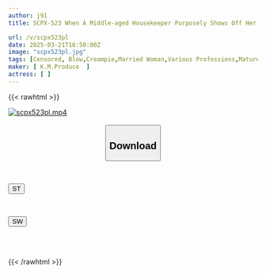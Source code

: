 ```yaml
---
author: j91
title: SCPX-523 When A Middle-aged Housekeeper Purposely Shows Off Her Cleavage, You're Bound To Get Laid!!

url: /v/scpx523pl
date: 2025-03-21T16:50:00Z
image: "scpx523pl.jpg"
tags: [Censored, Blow,Creampie,Married Woman,Various Professions,Mature Woman	]
maker: [ K.M.Produce  ]
actress: [ ]
---
```



{{< rawhtml >}}

<div class="video" data-videoid="8WvbW9JDaXSJXx">
    <a href="javascript:;">
        <img src="/v/scpx523pl/scpx523pl.jpg" width="WIDTH" height="HEIGHT" alt="scpx523pl.mp4" loading="lazy">
    </a>
</div>

<script type="text/javascript" src="https://j91.asia/asset/on-demand-st.js"></script>

<br>
  <link rel="stylesheet" href="https://j91.asia/asset/bs5.css">
  
  <center>
  <button class="btn btn-primary" type="button" data-bs-toggle="collapse" data-bs-target=".multi-collapse" aria-expanded="false" aria-controls="multiCollapseExample1 multiCollapseExample2"><h2>Download</h2></button></center>
</p>
<div class="row">
  <div class="col">
    <div class="collapse multi-collapse" id="multiCollapseExample1">
      <div class="card card-body">
	      	      <br>
<div class="buttons">  
<p><a href="/v/scpx523pl/st.html" target="_blank"><button class="btn-hover color-3"><i class="fa fa-download"></i> ST</button></a></p></div>
    </div>
  </div>
</div>
  <div class="col">
    <div class="collapse multi-collapse" id="multiCollapseExample2">
      <div class="card card-body">
	      <br>
<div class="buttons">
<p><a href="/v/scpx523pl/sw.html" target="_blank"><button class="btn-hover color-2"><i class="fa fa-download"></i> SW</button></a></p></div>
<br><br>
      </div>
    </div>
  </div>
</div>

{{< /rawhtml >}}